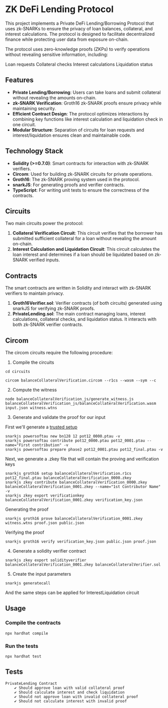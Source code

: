 # ZK DeFi Lending Protocol

This project implements a Private DeFi Lending/Borrowing Protocol that uses zk-SNARKs to ensure the privacy of loan balances, collateral, and interest calculations. The protocol is designed to facilitate decentralized finance while protecting user data from exposure on-chain.

The protocol uses zero-knowledge proofs (ZKPs) to verify operations without revealing sensitive information, including:

Loan requests
Collateral checks
Interest calculations
Liquidation status

## Features

- **Private Lending/Borrowing**: Users can take loans and submit collateral without revealing the amounts on-chain.
- **zk-SNARK Verification**: Groth16 zk-SNARK proofs ensure privacy while maintaining security.
- **Efficient Contract Design**: The protocol optimizes interactions by combining key functions like interest calculation and liquidation check in one circuit.
- **Modular Structure**: Separation of circuits for loan requests and interest/liquidation ensures clean and maintainable code.

## Technology Stack

- **Solidity (>=0.7.0)**: Smart contracts for interaction with zk-SNARK verifiers.
- **Circom**: Used for building zk-SNARK circuits for private operations.
- **Groth16**: The zk-SNARK proving system used in the protocol.
- **snarkJS**: For generating proofs and verifier contracts.
- **TypeScript**: For writing unit tests to ensure the correctness of the contracts.

## Circuits

Two main circuits power the protocol:

1. **Collateral Verification Circuit**: This circuit verifies that the borrower has submitted sufficient collateral for a loan without revealing the amount on-chain.
2. **Interest Calculation and Liquidation Circuit**: This circuit calculates the loan interest and determines if a loan should be liquidated based on zk-SNARK verified inputs.

## Contracts

The smart contracts are written in Solidity and interact with zk-SNARK verifiers to maintain privacy.

1. **Groth16Verifier.sol**: Verifier contracts (of both circuits) generated using snarkJS for verifying zk-SNARK proofs.
2. **PrivateLending.sol**: The main contract managing loans, interest calculations, collateral checks, and liquidation status. It interacts with both zk-SNARK verifier contracts.

## Circom

The circom circuits require the following procedure: 

1. Compile the circuits

```
cd circuits
```

```
circom balanceCollateralVerification.circom --r1cs --wasm --sym --c
```

2. Compute the witness

```
node balanceCollateralVerification_js/generate_witness.js balanceCollateralVerification_js/balanceCollateralVerification.wasm input.json witness.wtns
```

3. Generate and validate the proof for our input

First we'll generate a [trusted setup](https://docs.circom.io/background/background/)
```
snarkjs powersoftau new bn128 12 pot12_0000.ptau -v
snarkjs powersoftau contribute pot12_0000.ptau pot12_0001.ptau --name="First contribution" -v
snarkjs powersoftau prepare phase2 pot12_0001.ptau pot12_final.ptau -v
```

Next, we generate a .zkey file that will contain the proving and verification keys
```
snarkjs groth16 setup balanceCollateralVerification.r1cs pot12_final.ptau balanceCollateralVerification_0000.zkey
snarkjs zkey contribute balanceCollateralVerification_0000.zkey balanceCollateralVerification_0001.zkey --name="1st Contributor Name" -v
snarkjs zkey export verificationkey balanceCollateralVerification_0001.zkey verification_key.json
```

Generating the proof
```
snarkjs groth16 prove balanceCollateralVerification_0001.zkey witness.wtns proof.json public.json
```

Verifying the proof
```
snarkjs groth16 verify verification_key.json public.json proof.json
```

4. Generate a solidity verifier contract

```
snarkjs zkey export solidityverifier balanceCollateralVerification_0001.zkey balanceCollateralVerifier.sol
```

5. Create the input parameters

```
snarkjs generatecall
```

And the same steps can be applied for InterestLiquidation circuit 

## Usage

### Compile the contracts
```
npx hardhat compile
```

### Run the tests
```
npx hardhat test
```

## Tests 

```
PrivateLending Contract
    ✔ Should approve loan with valid collateral proof
    ✔ Should calculate interest and check liquidation
    ✔ Should not approve loan with invalid collateral proof
    ✔ Should not calculate interest with invalid proof
```
